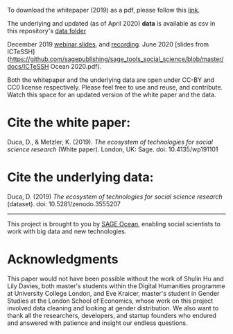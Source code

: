 To download the whitepaper (2019) as a pdf, please follow this [link](https://uk.sagepub.com/en-gb/eur/technologies-for-social-science-research).

The underlying and updated (as of April 2020) **data** is available as csv in this repository's [data folder](https://github.com/sagepublishing/SAGE_tools_social_science/blob/master/data/master_tools_current.csv) 

December 2019 [webinar slides](https://github.com/sagepublishing/sage_tools_social_science/blob/master/docs/tools_webinar_dec19.pdf), and [recording](https://youtu.be/_Vyx4Y_iF3o).
June 2020 [slides from ICTeSSH](https://github.com/sagepublishing/sage_tools_social_science/blob/master/docs/ICTeSSH Ocean 2020.pdf).

Both the whitepaper and the underlying data are open under CC-BY and CC0 license respectively. Please feel free to use and reuse, and contribute. Watch this space for an updated version of the white paper and the data.

# Cite the white paper:
Duca, D., & Metzler, K. (2019). *The ecosystem of technologies for social science research* (White paper). London, UK:
Sage. doi: 10.4135/wp191101

# Cite the underlying data:
Duca, D. (2019) *The ecosystem of technologies for social science research* (dataset). doi: 10.5281/zenodo.3555207


----

This project is brought to you by [SAGE Ocean](https://ocean.sagepub.com/), enabling social scientists to work with big data and new technologies. 

# Acknowledgments

This paper would not have been possible without the work of Shulin Hu
and Lily Davies, both master's students within the Digital Humanities
programme at University College London, and Eve Kraicer, master's
student in Gender Studies at the London School of Economics, whose work
on this project involved data cleaning and looking at gender
distribution. We also want to thank all the researchers, developers, and
startup founders who endured and answered with patience and insight our
endless questions.
